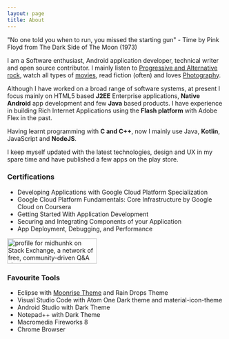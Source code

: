 ```yaml
---
layout: page
title: About
---
```


<p class="message">
  "No one told you when to run, you missed the starting gun" - Time by Pink Floyd from The Dark Side of The Moon (1973)
</p>

I am a Software enthusiast, Android application developer, technical writer and open source contributor. I mainly listen to [Progressive and Alternative rock](https://open.spotify.com/user/ot6rqwy1bx1yfubp08uvx264k), watch all types of [movies](https://www.imdb.com/user/ur30920712/?ref_=nb_usr_prof_0), read fiction (often) and loves [Photography](https://www.instagram.com/midhunhk).

Although I have worked on a broad range of software systems, at present I focus mainly on HTML5 based **J2EE** Enterprise applications, **Native Android** app development and few **Java** based products. I have experience in building Rich Internet Applications using the **Flash platform** with Adobe Flex in the past. 

Having learnt programming with **C and C++**, now I mainly use Java, **Kotlin**, JavaScript and **NodeJS**.

I keep myself updated with the latest technologies, design and UX in my spare time and have published a few apps on the play store.

### Certifications
* Developing Applications with Google Cloud Platform Specialization 
* Google Cloud Platform Fundamentals: Core Infrastructure by Google Cloud on Coursera
* Getting Started With Application Development
* Securing and Integrating Components of your Application
* App Deployment, Debugging, and Performance

<a href="https://stackexchange.com/users/290461">
  <img src="https://stackexchange.com/users/flair/290461.png" width="208" height="58" alt="profile for midhunhk on Stack Exchange, a network of free, community-driven Q&amp;A sites" title="profile for midhunhk on Stack Exchange, a network of free, community-driven Q&amp;A sites">
</a>

### Favourite Tools
 - Eclipse with [Moonrise Theme](https://github.com/guari/eclipse-ui-theme) and Rain Drops Theme
 - Visual Studio Code with Atom One Dark theme and material-icon-theme
 - Android Studio with Dark Theme
 - Notepad++ with Dark Theme
 - Macromedia Fireworks 8
 - Chrome Browser
